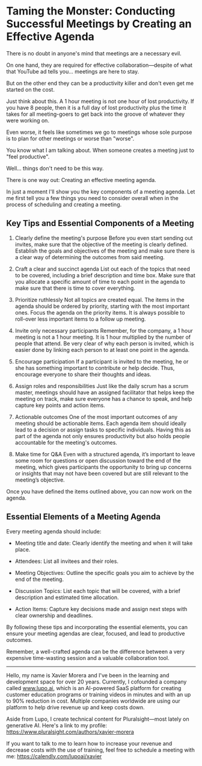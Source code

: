# Taming the Monster: Conducting Successful Meetings by Creating an Effective Agenda

There is no doubt in anyone's mind that meetings are a necessary evil. 

On one hand, they are required for effective collaboration—despite of what that YouTube ad tells you... meetings are here to stay.

But on the other end they can be a productivity killer and don't even get me started on the cost.

Just think about this. A 1 hour meeting is not one hour of lost productivity. If you have 8 people, then it is a full day of lost productivity plus the time it takes for all meeting-goers to get back into the groove of whatever they were working on.

Even worse, it feels like sometimes we go to meetings whose sole purpose is to plan for other meetings or worse than "worse".

You know what I am talking about. When someone creates a meeting just to "feel productive".

Well... things don't need to be this way. 

There is one way out: Creating an effective meeting agenda. 

In just a moment I'll show you the key components of a meeting agenda. Let me first tell you a few things you need to consider overall when in the process of scheduling and creating a meeting.

## Key Tips and Essential Components of a Meeting

1. Clearly define the meeting's purpose
Before you even start sending out invites, make sure that the objective of the meeting is clearly defined. Establish the goals and objectives of the meeting and make sure there is a clear way of determining the outcomes from said meeting.

2. Craft a clear and succinct agenda
List out each of the topics that need to be covered, including a brief description and time box. Make sure that you allocate a specific amount of time to each point in the agenda to make sure that there is time to cover everything. 

3. Prioritize ruthlessly
Not all topics are created equal. The items in the agenda should be ordered by priority, starting with the most important ones. Focus the agenda on the priority items. It is always possible to roll-over less important items to a follow up meeting.

4. Invite only necessary participants
Remember, for the company, a 1 hour meeting is not a 1 hour meeting. It is 1 hour multiplied by the number of people that attend. Be very clear of why each person is invited, which is easier done by linking each person to at least one point in the agenda.

5. Encourage participation
If a participant is invited to the meeting, he or she has something important to contribute or help decide. Thus, encourage everyone to share their thoughts and ideas.

6. Assign roles and responsibilities
Just like the daily scrum has a scrum master, meetings should have an assigned facilitator that helps keep the meeting on track, make sure everyone has a chance to speak, and help capture key points and action items.

7. Actionable outcomes
One of the most important outcomes of any meeting should be actionable items. Each agenda item should ideally lead to a decision or assign tasks to specific individuals. Having this as part of the agenda not only ensures productivity but also holds people accountable for the meeting's outcomes.

8. Make time for Q&A
Even with a structured agenda, it’s important to leave some room for questions or open discussion toward the end of the meeting, which gives participants the opportunity to bring up concerns or insights that may not have been covered but are still relevant to the meeting’s objective.

Once you have defined the items outlined above, you can now work on the agenda.

## Essential Elements of a Meeting Agenda
Every meeting agenda should include:
- Meeting title and date: 
Clearly identify the meeting and when it will take place.

- Attendees: 
List all invitees and their roles.

- Meeting Objectives: 
Outline the specific goals you aim to achieve by the end of the meeting.

- Discussion Topics: 
List each topic that will be covered, with a brief description and estimated time allocation.

- Action Items: 
Capture key decisions made and assign next steps with clear ownership and deadlines.

By following these tips and incorporating the essential elements, you can ensure your meeting agendas are clear, focused, and lead to productive outcomes.  

Remember, a well-crafted agenda can be the difference between a very expensive time-wasting session and a valuable collaboration tool.

--- 

Hello, my name is Xavier Morera and I've been in the learning and development space for over 20 years. Currently, I cofounded a company called www.lupo.ai, which is an AI-powered SaaS platform for creating customer education programs or training videos in minutes and with an up to 90% reduction in cost. Multiple companies worldwide are using our platform to help drive revenue up and keep costs down.

Aside from Lupo, I create technical content for Pluralsight—most lately on generative AI. Here's a link to my profile: https://www.pluralsight.com/authors/xavier-morera

If you want to talk to me to learn how to increase your revenue and decrease costs with the use of training, feel free to schedule a meeting with me: https://calendly.com/lupoai/xavier